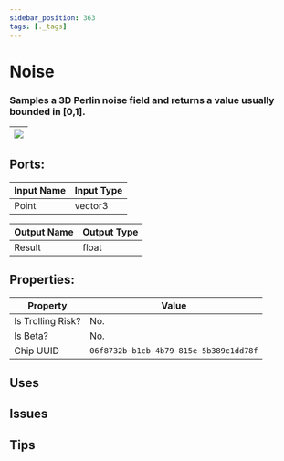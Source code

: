```yaml
---
sidebar_position: 363
tags: [._tags]
---
```


# Noise


### Samples a 3D Perlin noise field and returns a value usually bounded in [0,1].

| ![](https://images-ext-2.discordapp.net/external/MPmIaQzlEPmgGWlgi-WxBBXt0Bjv_zWPkg1y1f_sy3s/https/www.recroomcircuits.com/image/circuit/absolute-value?width=206&height=108) |
|-----|

## Ports:

| Input Name | Input Type |
|-----------|-----------|
| Point | vector3 |

| Output Name | Output Type |
|-----------|-----------|
| Result | float |

## Properties:

| Property  | Value |
|-------------------|-----------|
| Is Trolling Risk? | No. |
| Is Beta? | No. |
| Chip UUID | `06f8732b-b1cb-4b79-815e-5b389c1dd78f` |

## Uses

## Issues

## Tips